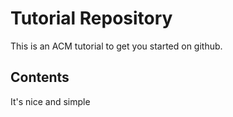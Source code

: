# Tutorial Repository

This is an ACM tutorial to get you started on github.

## Contents

It's nice and simple
